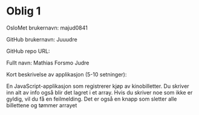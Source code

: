 Oblig 1
=======
OsloMet brukernavn: majud0841

GitHub brukernavn: Juuudre

GitHub repo URL: 

Fullt navn: Mathias Forsmo Judre

Kort beskrivelse av applikasjon (5-10 setninger):

En JavaScript-applikasjon som registrerer kjøp av kinobilletter. Du skriver inn alt av info også blir det lagret i et array.
Hvis du skriver noe som ikke er gyldig, vil du få en feilmelding. Det er også en knapp som sletter alle billettene og tømmer arrayet
